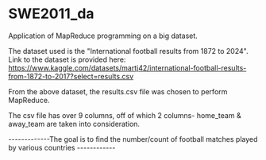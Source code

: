 # SWE2011_da
Application of MapReduce programming on a big dataset.

The dataset used is the "International football results from 1872 to 2024".
Link to the dataset is provided here:
https://www.kaggle.com/datasets/martj42/international-football-results-from-1872-to-2017?select=results.csv

From the above dataset, the results.csv file was chosen to perform MapReduce.

The csv file has over 9 columns, off of which 2 columns- home_team & away_team are taken into consideration.

-------------The goal is to find the number/count of football matches played by various countries ------------
